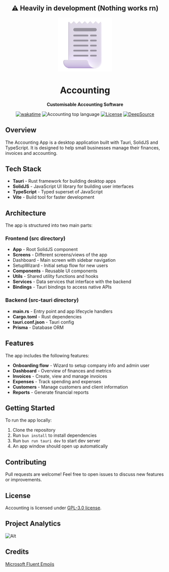 <div align="center">

  <h2>⚠️ Heavily in development (Nothing works rn)</h2>

  <img height="170x" src=".github/assets/icon.png" />

  <h1>Accounting</h1>

  <p>
    <strong>Customisable Accounting Software</strong>
  </p>

  <p>
    <!-- <a href="https://github.com/lnxcz/accounting/actions"><img alt="CI" src="https://img.shields.io/github/workflow/status/lnxcz/accounting/%F0%9F%94%A5%20CI/main?color=blue&label=%F0%9F%94%A5%20CI%20" /></a> -->
    <a href="https://wakatime.com/badge/user/5a193983-d8c2-4f90-acc2-b1f41cfe8941/project/4b8e9fbd-ea88-4f3b-8b83-776a85214bbc"><img src="https://wakatime.com/badge/user/5a193983-d8c2-4f90-acc2-b1f41cfe8941/project/4b8e9fbd-ea88-4f3b-8b83-776a85214bbc.svg" alt="wakatime"></a>
    <img alt="Accounting top language" src="https://img.shields.io/github/languages/top/lnxcz/accounting">
    <a href="https://opensource.org/licenses/Apache-2.0"><img alt="License" src="https://img.shields.io/github/license/lnxcz/accounting?color=blue" /></a>
    <a href="https://deepsource.io/gh/lnxcz/accounting/?ref=repository-badge}" target="_blank"><img alt="DeepSource" title="DeepSource" src="https://deepsource.io/gh/lnxcz/accounting.svg/?label=active+issues&show_trend=true&token=3xXa6npD95aic4uoRExbchlH"/></a>
  </p>
</div>


## Overview

The Accounting App is a desktop application built with Tauri, SolidJS and TypeScript. It is designed to help small businesses manage their finances, invoices and accounting.

## Tech Stack

- **Tauri** - Rust framework for building desktop apps 
- **SolidJS** - JavaScript UI library for building user interfaces
- **TypeScript** - Typed superset of JavaScript
- **Vite** - Build tool for faster development

## Architecture

The app is structured into two main parts:

### Frontend (src directory)

- **App** - Root SolidJS component 
- **Screens** - Different screens/views of the app
 - Dashboard - Main screen with sidebar navigation
 - SetupWizard - Initial setup flow for new users
- **Components** - Reusable UI components
- **Utils** - Shared utility functions and hooks
- **Services** - Data services that interface with the backend
- **Bindings** - Tauri bindings to access native APIs

### Backend (src-tauri directory)

- **main.rs** - Entry point and app lifecycle handlers
- **Cargo.toml** - Rust dependencies
- **tauri.conf.json** - Tauri config 
- **Prisma** - Database ORM

## Features

The app includes the following features:

- **Onboarding flow** - Wizard to setup company info and admin user
- **Dashboard** - Overview of finances and metrics
- **Invoices** - Create, view and manage invoices
- **Expenses** - Track spending and expenses
- **Customers** - Manage customers and client information
- **Reports** - Generate financial reports

## Getting Started

To run the app locally:

1. Clone the repository
2. Run `bun install` to install dependencies
3. Run `bun run tauri dev` to start dev server
4. An app window should open up automatically

## Contributing

Pull requests are welcome! Feel free to open issues to discuss new features or improvements.

## License

Accounting is licensed under [GPL-3.0 license](./LICENSE).


## Project Analytics

![Alt](https://repobeats.axiom.co/api/embed/54602517fd6bbea511cb9031d0c493774608bbce.svg "Repobeats analytics image")

## Credits

[Microsoft Fluent Emojis](https://github.com/microsoft/fluentui-emoji)